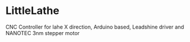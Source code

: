 LittleLathe
===========

CNC Controller for lahe X direction, Arduino based, Leadshine driver and NANOTEC 3nm stepper motor
